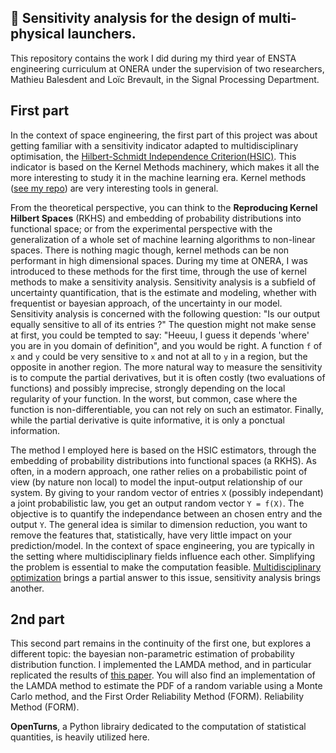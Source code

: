 ## 🚀 Sensitivity analysis for the design of multi-physical launchers.

This repository contains the work I did during my third year of ENSTA engineering curriculum at ONERA under the supervision of two researchers, Mathieu Balesdent and Loïc Brevault, in the Signal Processing Department.

## First part
In the context of space engineering, the first part of this project was about getting familiar with a sensitivity indicator adapted to multidisciplinary optimisation,
the [Hilbert-Schmidt Independence Criterion(HSIC)](https://www.sciencedirect.com/science/article/abs/pii/S0950705121008297). This indicator is based on the Kernel Methods machinery, which makes it all the more interesting to study it in the machine learning era. Kernel methods ([see my repo](https://github.com/roomate/MVA-Projects/tree/master/Kernel_Methods)) are very interesting tools in general. 

From the theoretical perspective, you can think to the **Reproducing Kernel Hilbert Spaces** (RKHS) and embedding of probability distributions into functional space; or from the experimental perspective with the generalization of a whole set of machine learning algorithms to non-linear spaces. There is nothing magic though, kernel methods can be non performant in high dimensional spaces. During my time at ONERA, I was introduced to these methods for the first time, through the use of kernel methods to make a sensitivity analysis. Sensitivity analysis is a subfield of uncertainty quantification, that is the estimate and modeling, whether with frequentist or bayesian approach, of the uncertainty in our model. Sensitivity analysis is concerned with the following question: "Is our output equally sensitive to all of its entries ?" The question might not make sense at first, you could be tempted to say: "Heeuu, I guess it depends 'where' you are in you domain of definition", and you would be right. A function `f` of `x` and `y` could be  very sensitive to `x` and not at all to `y` in a region, but the opposite in another region. The more natural way to measure the sensitivity is to compute the partial derivatives, but it is often costly (two evaluations of functions) and possibly imprecise, strongly depending on the local regularity of your function. In the worst, but common, case where the function is non-differentiable, you can not rely on such an estimator. Finally, while the partial derivative is quite informative, it is only a ponctual information. 

The method I employed here is based on the HSIC estimators, through the embedding of probability distributions into functional spaces (a RKHS). As often, in a modern approach, one rather relies on a probabilistic point of view (by nature non local) to model the input-output relationship of our system. By giving to your random vector of entries `X` (possibly independant) a joint probabilistic law, you get an output random vector `Y = f(X)`. The objective is to quantify the independance between an chosen entry and the output `Y`. The general idea is similar to dimension reduction, you want to remove the features that, statistically, have very little impact on your prediction/model. In the context of space engineering, you are typically in the setting where multidisciplinary fields influence each other. Simplifying the problem is essential to make the computation feasible. [Multidisciplinary optimization](https://en.wikipedia.org/wiki/Multidisciplinary_design_optimization#:~:text=Multi%2Ddisciplinary%20design%20optimization%20(MDO,analysis%20and%20optimization%20(MDAO))) brings a partial answer to this issue, sensitivity analysis brings another.  

## 2nd part
This second part remains in the continuity of the first one, but explores a different topic: the bayesian non-parametric estimation of probability distribution function. I implemented the LAMDA method, and in particular replicated the results of [this paper](https://asmedigitalcollection.asme.org/mechanicaldesign/article-abstract/134/3/031008/475481/Likelihood-Based-Approach-to-Multidisciplinary?redirectedFrom=fulltext).
You will also find an implementation of the LAMDA method to estimate the PDF of a random variable using a Monte Carlo method, and the First Order Reliability Method (FORM).
Reliability Method (FORM).

**OpenTurns**, a Python librairy dedicated to the computation of statistical quantities, is heavily utilized here.
